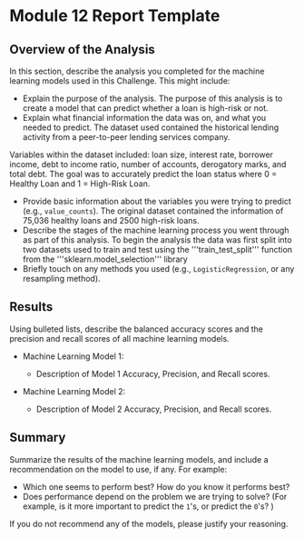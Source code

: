 # Module 12 Report Template

## Overview of the Analysis

In this section, describe the analysis you completed for the machine learning models used in this Challenge. This might include:

* Explain the purpose of the analysis.
The purpose of this analysis is to create a model that can predict whether a loan is high-risk or not.
* Explain what financial information the data was on, and what you needed to predict.
The dataset used contained the historical lending activity from a peer-to-peer lending services company.

Variables within the dataset included: loan size, interest rate, borrower income, debt to income ratio, number of accounts, derogatory marks, and total debt. The goal was to accurately predict the loan status where 0 = Healthy Loan and 1 = High-Risk Loan.
* Provide basic information about the variables you were trying to predict (e.g., `value_counts`).
The original dataset contained the information of 75,036 healthy loans and 2500 high-risk loans. 
* Describe the stages of the machine learning process you went through as part of this analysis.
To begin the analysis the data was first split into two datasets used to train and test using the '''train_test_split''' function from the '''sklearn.model_selection''' library
* Briefly touch on any methods you used (e.g., `LogisticRegression`, or any resampling method).

## Results

Using bulleted lists, describe the balanced accuracy scores and the precision and recall scores of all machine learning models.

* Machine Learning Model 1:
  * Description of Model 1 Accuracy, Precision, and Recall scores.



* Machine Learning Model 2:
  * Description of Model 2 Accuracy, Precision, and Recall scores.

## Summary

Summarize the results of the machine learning models, and include a recommendation on the model to use, if any. For example:
* Which one seems to perform best? How do you know it performs best?
* Does performance depend on the problem we are trying to solve? (For example, is it more important to predict the `1`'s, or predict the `0`'s? )

If you do not recommend any of the models, please justify your reasoning.
